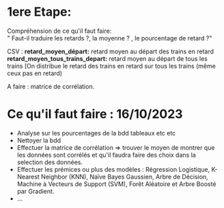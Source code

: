 
# 1ere Etape: 
  Compréhension de ce qu'il faut faire:  
  " Faut-il traduire les retards ?, la moyenne ? , le pourcentage de retard ?"

  CSV : 
  **retard_moyen_départ:** retard moyen au départ des trains en retard
  **retard_moyen_tous_trains_depart:** retard moyen au départ de tous les trains [On distribue le retard des trains en retard sur tous les trains (même ceux pas en retard)

  A faire : matrice de corrélation. 



# Ce qu'il faut faire : 16/10/2023

  - Analyse sur les pourcentages de la bdd tableaux etc etc
  - Nettoyer la bdd 
  - Effectuer la matrice de corrélation => trouver le moyen de montrer que les données sont corrélés et qu'il faudra faire des choix dans la selection des données. 
  - Effectuer les prémices ou plus des modèles : Régression Logistique, K-Nearest Neighbor (KNN), Naïve Bayes Gaussien, Arbre de Décision, Machine à Vecteurs de Support (SVM), Forêt Aléatoire et Arbre Boosté par Gradient.
  - ...